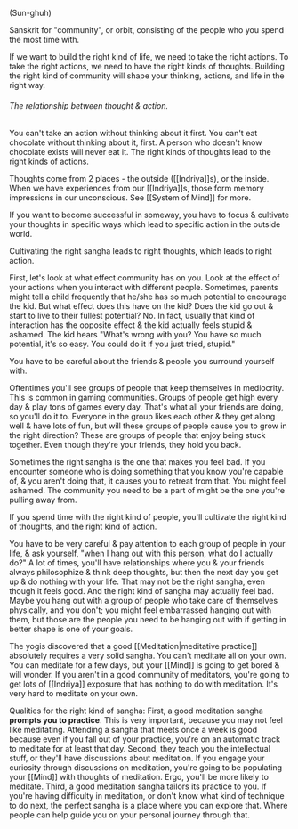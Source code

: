 (Sun-ghuh)

Sanskrit for "community", or orbit, consisting of the people who you spend the most time with.

If we want to build the right kind of life, we need to take the right actions. To take the right actions, we need to have the right kinds of thoughts. Building the right kind of community will shape your thinking, actions, and life in the right way.

###### The relationship between thought & action.
You can't take an action without thinking about it first.
	You can't eat chocolate without thinking about it, first. A person who doesn't know chocolate exists will never eat it.
The right kinds of thoughts lead to the right kinds of actions.

Thoughts come from 2 places - the outside ([[Indriya]]s), or the inside. When we have experiences from our [[Indriya]]s, those form memory impressions in our unconscious. See [[System of Mind]] for more.

If you want to become successful in someway, you have to focus & cultivate your thoughts in specific ways which lead to specific action in the outside world.

Cultivating the right sangha leads to right thoughts, which leads to right action.

First, let's look at what effect community has on you.
Look at the effect of your actions when you interact with different people.
	Sometimes, parents might tell a child frequently that he/she has so much potential to encourage the kid. But what effect does this have on the kid? Does the kid go out & start to live to their fullest potential? No. In fact, usually that kind of interaction has the opposite effect & the kid actually feels stupid & ashamed. The kid hears "What's wrong with you? You have so much potential, it's so easy. You could do it if you just tried, stupid."
	
You have to be careful about the friends & people you surround yourself with.

Oftentimes you'll see groups of people that keep themselves in mediocrity. This is common in gaming communities. Groups of people get high every day & play tons of games every day. That's what all your friends are doing, so you'll do it to. Everyone in the group likes each other & they get along well & have lots of fun, but will these groups of people cause you to grow in the right direction? These are groups of people that enjoy being stuck together. Even though they're your friends, they hold you back.

Sometimes the right sangha is the one that makes you feel bad. If you encounter someone who is doing something that you know you're capable of, & you aren't doing that, it causes you to retreat from that. You might feel ashamed. The community you need to be a part of might be the one you're pulling away from.

If you spend time with the right kind of people, you'll cultivate the right kind of thoughts, and the right kind of action.

You have to be very careful & pay attention to each group of people in your life, & ask yourself, "when I hang out with this person, what do I actually do?" A lot of times, you'll have relationships where you & your friends always philosophize & think deep thoughts, but then the next day you get up & do nothing with your life. That may not be the right sangha, even though it feels good. And the right kind of sangha may actually feel bad. Maybe you hang out with a group of people who take care of themselves physically, and you don't; you might feel embarrassed hanging out with them, but those are the people you need to be hanging out with if getting in better shape is one of your goals.

The yogis discovered that a good [[Meditation|meditative practice]] absolutely requires a very solid sangha. You can't meditate all on your own. You can meditate for a few days, but your [[Mind]] is going to get bored & will wonder. If you aren't in a good community of meditators, you're going to get lots of [[Indriya]] exposure that has nothing to do with meditation. It's very hard to meditate on your own.

Qualities for the right kind of sangha:
First, a good meditation sangha **prompts you to practice**.
	This is very important, because you may not feel like meditating. Attending a sangha that meets once a week is good because even if you fall out of your practice, you're on an automatic track to meditate for at least that day.
Second, they teach you the intellectual stuff, or they'll have discussions about meditation.
	If you engage your curiosity through discussions on meditation, you're going to be populating your [[Mind]] with thoughts of meditation. Ergo, you'll be more likely to meditate.
Third, a good meditation sangha tailors its practice to you.
	If you're having difficulty in meditation, or don't know what kind of technique to do next, the perfect sangha is a place where you can explore that. Where people can help guide you on your personal journey through that.
